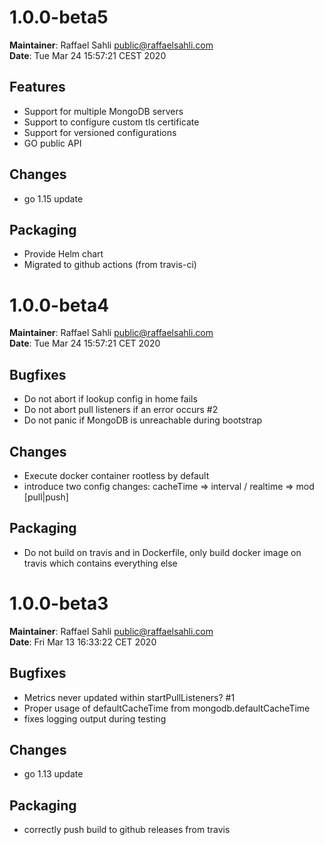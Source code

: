 # 1.0.0-beta5
**Maintainer**: Raffael Sahli <public@raffaelsahli.com>\
**Date**: Tue Mar 24 15:57:21 CEST 2020

## Features
* Support for multiple MongoDB servers
* Support to configure custom tls certificate
* Support for versioned configurations
* GO public API

## Changes
* go 1.15 update

## Packaging
* Provide Helm chart
* Migrated to github actions (from travis-ci)


# 1.0.0-beta4
**Maintainer**: Raffael Sahli <public@raffaelsahli.com>\
**Date**: Tue Mar 24 15:57:21 CET 2020

## Bugfixes
* Do not abort if lookup config in home fails
* Do not abort pull listeners if an error occurs #2
* Do not panic if MongoDB is unreachable during bootstrap

## Changes
* Execute docker container rootless by default
* introduce two config changes: cacheTime => interval / realtime => mod [pull|push]

## Packaging
* Do not build on travis and in Dockerfile, only build docker image on travis which contains everything else


# 1.0.0-beta3
**Maintainer**: Raffael Sahli <public@raffaelsahli.com>\
**Date**: Fri Mar 13 16:33:22 CET 2020

## Bugfixes
* Metrics never updated within startPullListeners? #1
* Proper usage of defaultCacheTime from mongodb.defaultCacheTime
* fixes logging output during testing

## Changes
* go 1.13 update


## Packaging
* correctly push build to github releases from travis
